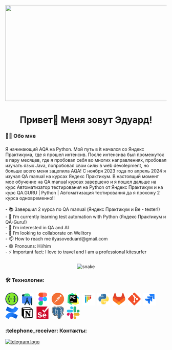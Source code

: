 <br clear="both">

<div align="center">
  <img height="300" width="1200" src="https://mir-s3-cdn-cf.behance.net/project_modules/fs/22b22287602523.5dbd29081561d.gif"  />
</div>

###

<h1 align="center">Привет👋 Меня зовут Эдуард!</h1>

###

<h3 align="left">👩‍💻  Обо мне</h3>

###

<p align="left">
  Я начинающий AQA на Python. Мой путь в it начался со Яндекс Практикума, где я прошел интенсив. После интенсива был промежуток в пару месяцев, где я пробовал себя во многих направлениях, пробовал изучать язык Java, попробовал свои силы в web devolepment, но больше всего меня зацепила AQA! С ноября 2023 года по апрель 2024 я изучал QA manual на курсах Яндекс Практикум. В настоящий момент мое обучение на QA manual курсах завершено и я пошел дальше на курс Автоматизатор тестирования на Python от Яндекс Практикум и на курс QA.GURU | Python | Автоматизация тестирования да я прохожу 2 курса одновременно!!
  <br>
  <br>- 📚 Завершил 2 курса по QA manual (Яндекс Практикум и Be - tester!)
  <br>- 🌱 I’m currently learning test automation with Python (Яндекс Практикум и QA-Guru!)
  <br>- 👀 I’m interested in QA and AI
  <br>- 💞️ I’m looking to collaborate on Welltory
  <br>- 📫 How to reach me ilyasoveduard@gmail.com
  <br>- 😄 Pronouns: Hi/him
  <br>- ⚡ Important fact: I love to travel and I am a professional kitesurfer


  
</p>

###

<p align="center">
 <img width="700" src="assets/github-snake.svg" alt="snake"/>
</p>



###

<h3 align="left">🛠 Технологии:</h3>

###

<div>
  <img src="https://github.com/devicons/devicon/blob/master/icons/swagger/swagger-original.svg" title="Swagger" alt="Swagger" width="40" height="40"/>&nbsp;
  <img src="https://github.com/devicons/devicon/blob/master/icons/androidstudio/androidstudio-original.svg" title="AndroidStudio" alt="AndroidStudio" width="40" height="40"/>&nbsp;
  <img src="https://github.com/devicons/devicon/blob/master/icons/figma/figma-original.svg" title="Figma" alt="Figma" width="40" height="40"/>&nbsp;
  <img src="https://github.com/devicons/devicon/blob/master/icons/postman/postman-original.svg" title="Postman" alt="Postman" width="40" height="40"/>&nbsp;
  <img src="https://github.com/devicons/devicon/blob/master/icons/pycharm/pycharm-original.svg" title="PyCharm" alt="PyCharm" width="40" height="40"/>&nbsp;
  <img src="https://github.com/devicons/devicon/blob/master/icons/pytest/pytest-original.svg" title="PyTest" alt="PyTest" width="40" height="40"/>&nbsp;
  <img src="https://github.com/devicons/devicon/blob/master/icons/python/python-original.svg" title="Python" alt="Python" width="40" height="40"/>&nbsp;
  <img src="https://github.com/devicons/devicon/blob/master/icons/gitlab/gitlab-original.svg" title="GitLab" alt="GitLab" width="40" height="40"/>&nbsp;
  <img src="https://github.com/devicons/devicon/blob/master/icons/git/git-original.svg" title="Git" alt="Git" width="40" height="40"/>&nbsp;
  <img src="https://github.com/devicons/devicon/blob/master/icons/jira/jira-original.svg" title="Jira" alt="Jira" width="40" height="40"/>&nbsp;
  <img src="https://github.com/devicons/devicon/blob/master/icons/confluence/confluence-original.svg" title="Confluence" alt="Confluence" width="40" height="40"/>&nbsp;
  <img src="https://github.com/devicons/devicon/blob/master/icons/notion/notion-original.svg" title="Notion" alt="Notion" width="40" height="40"/>&nbsp;
  <img src="https://github.com/devicons/devicon/blob/master/icons/selenium/selenium-original.svg" title="Selenium" alt="Selenium" width="40" height="40"/>&nbsp;
  <img src="https://github.com/devicons/devicon/blob/master/icons/postgresql/postgresql-original.svg" title="PostgreSQL" alt="PostgreSQL" width="40" height="40"/>&nbsp;
  <img src="https://github.com/devicons/devicon/blob/master/icons/slack/slack-original.svg" title="Slack" alt="Slack" width="40" height="40"/>&nbsp;
</div>

###
<h3 align="left">:telephone_receiver: Контакты:</h3>

<div>
  <a href="https://t.me/ED_QA_engineer" target="_blank">
    <img src="https://img.shields.io/static/v1?message=Telegram&logo=telegram&label=&color=2CA5E0&logoColor=white&labelColor=&style=for-the-badge" height="25" alt="telegram logo"  />
  </a>
</div>

###

